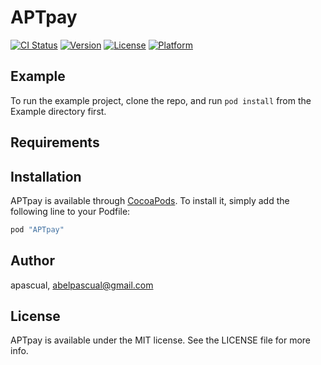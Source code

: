 # APTpay

[![CI Status](http://img.shields.io/travis/apascual/APTpay.svg?style=flat)](https://travis-ci.org/apascual/APTpay)
[![Version](https://img.shields.io/cocoapods/v/APTpay.svg?style=flat)](http://cocoapods.org/pods/APTpay)
[![License](https://img.shields.io/cocoapods/l/APTpay.svg?style=flat)](http://cocoapods.org/pods/APTpay)
[![Platform](https://img.shields.io/cocoapods/p/APTpay.svg?style=flat)](http://cocoapods.org/pods/APTpay)

## Example

To run the example project, clone the repo, and run `pod install` from the Example directory first.

## Requirements

## Installation

APTpay is available through [CocoaPods](http://cocoapods.org). To install
it, simply add the following line to your Podfile:

```ruby
pod "APTpay"
```

## Author

apascual, abelpascual@gmail.com

## License

APTpay is available under the MIT license. See the LICENSE file for more info.
